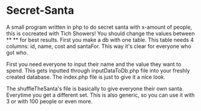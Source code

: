 # Secret-Santa
A small program written in php to do secret santa with x-amount of people, this is cocreated with Tich Showers!
You should change the values between ** ** for best results.
First you make a db with one table. This table needs 4 columns: id, name, cost and santaFor.
This way it's clear for everyone who got who.

First you need everyone to input their name and the value they want to spend.
This gets inputted through inputDataToDb.php file into your freshly created database.
The index.php file is just to give it a nice look.

The shuffleTheSanta's file is basically to give everyone their own santa. Everytime you get a different set.
This is also generic, so you can use it with 3 or with 100 people or even more.
